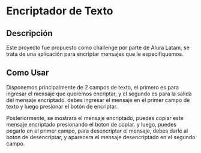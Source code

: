 

# Encriptador de Texto


## Descripción
Este proyecto fue propuesto como challenge por parte de Alura Latam, se trata de una aplicación para encriptar mensajes que le especifiquemos.


## Como Usar
Disponemos principalmente de 2 campos de texto, el primero es para ingresar el mensaje que queremos encriptar, y el segundo es para la salida del mensaje encriptado. debes ingresar el mensaje en el primer campo de texto y luego presionar el botón de encriptar.

Posteriormente, se mostrara el mensaje encriptado, puedes copiar este mensaje encriptado presionando el boton de copiar. y luego, puedes pegarlo en el primer campo, para desencriptar el mensaje, debes darle al boton de desencriptar, y aparecera el mensaje desencriptado en el segundo campo.







